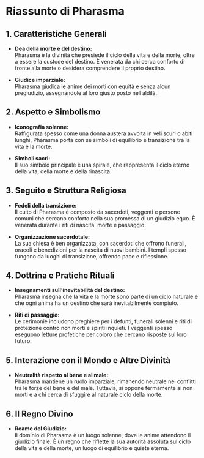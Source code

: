 # Riassunto di Pharasma

## 1. Caratteristiche Generali
- **Dea della morte e del destino:**  
  Pharasma è la divinità che presiede il ciclo della vita e della morte, oltre a essere la custode del destino. È venerata da chi cerca conforto di fronte alla morte o desidera comprendere il proprio destino.

- **Giudice imparziale:**  
  Pharasma giudica le anime dei morti con equità e senza alcun pregiudizio, assegnandole al loro giusto posto nell’aldilà.

## 2. Aspetto e Simbolismo
- **Iconografia solenne:**  
  Raffigurata spesso come una donna austera avvolta in veli scuri o abiti lunghi, Pharasma porta con sé simboli di equilibrio e transizione tra la vita e la morte.

- **Simboli sacri:**  
  Il suo simbolo principale è una spirale, che rappresenta il ciclo eterno della vita, della morte e della rinascita.

## 3. Seguito e Struttura Religiosa
- **Fedeli della transizione:**  
  Il culto di Pharasma è composto da sacerdoti, veggenti e persone comuni che cercano conforto nella sua promessa di un giudizio equo. È venerata durante i riti di nascita, morte e passaggio.

- **Organizzazione sacerdotale:**  
  La sua chiesa è ben organizzata, con sacerdoti che offrono funerali, oracoli e benedizioni per la nascita di nuovi bambini. I templi spesso fungono da luoghi di transizione, offrendo pace e riflessione.

## 4. Dottrina e Pratiche Rituali
- **Insegnamenti sull’inevitabilità del destino:**  
  Pharasma insegna che la vita e la morte sono parte di un ciclo naturale e che ogni anima ha un destino che sarà inevitabilmente compiuto.

- **Riti di passaggio:**  
  Le cerimonie includono preghiere per i defunti, funerali solenni e riti di protezione contro non morti e spiriti inquieti. I veggenti spesso eseguono letture profetiche per coloro che cercano risposte sul loro futuro.

## 5. Interazione con il Mondo e Altre Divinità
- **Neutralità rispetto al bene e al male:**  
  Pharasma mantiene un ruolo imparziale, rimanendo neutrale nei conflitti tra le forze del bene e del male. Tuttavia, si oppone fermamente ai non morti e a chi cerca di sfuggire al naturale ciclo della morte.

## 6. Il Regno Divino
- **Reame del Giudizio:**  
  Il dominio di Pharasma è un luogo solenne, dove le anime attendono il giudizio finale. È un regno che riflette la sua autorità assoluta sul ciclo della vita e della morte, un luogo di equilibrio e quiete eterna.
